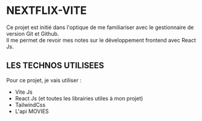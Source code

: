 # NEXTFLIX-VITE

Ce projet est initié dans l'optique de me familiariser avec le gestionnaire de version Git et Github.  
Il me permet de revoir mes notes sur le développement frontend avec React Js.

## LES TECHNOS UTILISEES

Pour ce projet, je vais utiliser :

- Vite Js
- React Js (et toutes les librairies utiles à mon projet)
- TailwindCss
- L'api MOVIES
